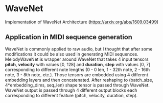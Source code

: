 # WaveNet
Implementation of WaveNet Architecture (https://arxiv.org/abs/1609.03499)

## Application in MIDI sequence generation
WaveNet is commonly applied to raw audio, but I thought that after some modifications it could be also used in generating MIDI sequences. MelodyWaveNet is wrapper around WaveNet that takes 4 input tensors **pitch**, **velocity** with values [0, 128] and **duration**, **step** with values [0, 7] corresponding to different note lengths (0 - 0 len, 1 - 32th note, 2 - 16th note, 3 - 8th note, etc.). Those tensors are embedded using 4 different embedding layers and then concatenated. After reshaping to (batch_size, 4*embedding_dims, seq_len) shape tensor is passed through WaveNet. WaveNet output is passed through 4 different output blocks each corresponding to different feature (pitch, velocity, duration, step).